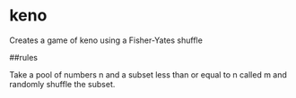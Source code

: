 # keno
Creates a game of keno using a Fisher-Yates shuffle

##rules

Take a pool of numbers n and a subset less than or equal to n called m and randomly shuffle the subset.
